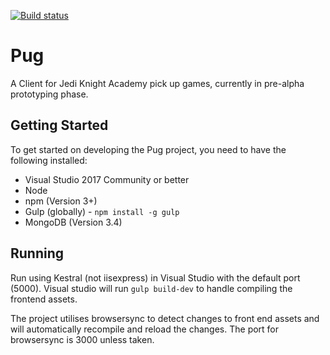 [![Build status](https://ci.appveyor.com/api/projects/status/68faoc7f98fm0gpe/branch/master?svg=true)](https://ci.appveyor.com/project/Seaal/pug/branch/master)

# Pug
A Client for Jedi Knight Academy pick up games, currently in pre-alpha prototyping phase.

## Getting Started

To get started on developing the Pug project, you need to have the following installed:

* Visual Studio 2017 Community or better
* Node
* npm (Version 3+)
* Gulp (globally) - `npm install -g gulp`
* MongoDB (Version 3.4)

## Running

Run using Kestral (not iisexpress) in Visual Studio with the default port (5000). Visual studio will run `gulp build-dev` to handle compiling the frontend assets.

The project utilises browsersync to detect changes to front end assets and will automatically recompile and reload the changes. The port for browsersync is 3000 unless taken.
